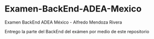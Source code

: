 # Examen-BackEnd-ADEA-Mexico
Examen BackEnd ADEA México - Alfredo Mendoza Rivera

Entrego la parte del BackEnd del exámen por medio de este repositorio
